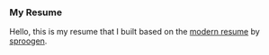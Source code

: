 ### My Resume 


Hello, this is my resume that I built based on the [modern resume](https://github.com/sproogen/modern-resume-theme/blob/1.x/README.md) by [sproogen](https://github.com/sproogen).
